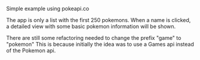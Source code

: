 Simple example using pokeapi.co

The app is only a list with the first 250 pokemons. 
When a name is clicked, a detailed view with some basic pokemon information will be shown. 

There are still some refactoring needed to change the prefix "game" to "pokemon"
This is because initially the idea was to use a Games api instead of the Pokemon api.



